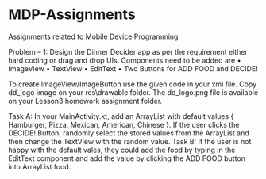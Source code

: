 # MDP-Assignments
Assignments related to Mobile Device Programming

Problem – 1: Design the Dinner Decider app as per the requirement either hard coding or drag and drop UIs. 
Components need to be added are 
• ImageView
• TextView 
• EditText 
• Two Buttons for ADD FOOD and DECIDE!   

To create ImageView/ImageButton use the given code in your xml file. Copy dd_logo image on your res\drawable folder. The dd_logo.png file is available on your Lesson3 homework assignment folder.

Task A:
In your MainActivity.kt, add an ArrayList with default values { Hamburger, Pizza, Mexican, American, Chinese }.
If the user clicks the DECIDE! Button, randomly select the stored values from the ArrayList and then change the TextView with the random value.
Task B:
If the user is not happy with the default vales, they could add the food by typing in the EditText component and add the value by clicking the ADD FOOD button into ArrayList food.

